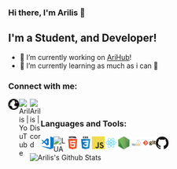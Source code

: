 ### Hi there, I'm Arilis 👋

## I'm a Student, and Developer!
- 🔭 I’m currently working on [AriHub][website]!
- 🌱 I’m currently learning as much as i can 🤣

### Connect with me:

[<img align="left" alt="arilis.dev" width="22px" src="https://raw.githubusercontent.com/iconic/open-iconic/master/svg/globe.svg" />][website]
[<img align="left" alt="Arilis | YouTube" width="22px" src="https://cdn.jsdelivr.net/npm/simple-icons@v3/icons/youtube.svg" />][youtube]
[<img align="left" alt="Arilis | Discord" width="22px" src="https://raw.githubusercontent.com/simple-icons/simple-icons/develop/icons/discord.svg" />][discord]

<br />

### Languages and Tools:

<img align="left" alt="Visual Studio Code" width="26px" src="https://raw.githubusercontent.com/github/explore/80688e429a7d4ef2fca1e82350fe8e3517d3494d/topics/visual-studio-code/visual-studio-code.png" />
<img align="left" alt="LUA" width="26px" src="https://raw.githubusercontent.com/simple-icons/simple-icons/develop/icons/lua.svg" />
<img align="left" alt="HTML5" width="26px" src="https://raw.githubusercontent.com/github/explore/80688e429a7d4ef2fca1e82350fe8e3517d3494d/topics/html/html.png" />
<img align="left" alt="CSS3" width="26px" src="https://raw.githubusercontent.com/github/explore/80688e429a7d4ef2fca1e82350fe8e3517d3494d/topics/css/css.png" />
<img align="left" alt="JavaScript" width="26px" src="https://raw.githubusercontent.com/github/explore/80688e429a7d4ef2fca1e82350fe8e3517d3494d/topics/javascript/javascript.png" />
<img align="left" alt="React" width="26px" src="https://raw.githubusercontent.com/github/explore/80688e429a7d4ef2fca1e82350fe8e3517d3494d/topics/react/react.png" />
<img align="left" alt="Node.js" width="26px" src="https://raw.githubusercontent.com/github/explore/80688e429a7d4ef2fca1e82350fe8e3517d3494d/topics/nodejs/nodejs.png" />
<img align="left" alt="MySQL" width="26px" src="https://raw.githubusercontent.com/github/explore/80688e429a7d4ef2fca1e82350fe8e3517d3494d/topics/mysql/mysql.png" />
<img align="left" alt="Git" width="26px" src="https://raw.githubusercontent.com/github/explore/80688e429a7d4ef2fca1e82350fe8e3517d3494d/topics/git/git.png" />
<img align="left" alt="GitHub" width="26px" src="https://raw.githubusercontent.com/github/explore/78df643247d429f6cc873026c0622819ad797942/topics/github/github.png" />


<br />
<br />

<img align="left" alt="Arilis's Github Stats" src="https://github-readme-stats.vercel.app/api?username=Arilis&show_icons=true&hide_border=true" />

[website]: https://arilis.dev
[youtube]: https://youtube.com/c/ArilisYT
[discord]: https://arilis.dev/getDiscord.php
